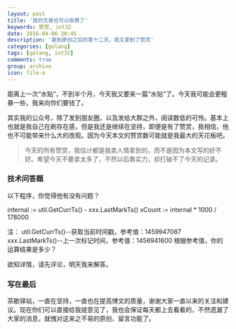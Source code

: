 ```yaml
---
layout: post
title: '我的文章也可以收费了'
keywords: 赞赏, int32
date: 2016-04-06 20:45
description: '拿到原创之后的第十二天，我又拿到了赞赏'
categories: [golang]
tags: [golang, int32]
comments: true
group: archive
icon: file-o
---
```


距离上一次“水贴”，不到半个月，今天我又要来一篇“水贴”了。今天我可能会更粗暴一些，我来向你们要钱了。

<!-- more -->

其实我的公众号，除了发到朋友圈，以及发给大群之外，阅读数低的可怜。基本上也就是我自己在刷存在感，但是我还是继续在坚持，即便是有了赞赏，我相信，他也不可能带来什么大的改观。因为今天本文的赞赏数可能就是我最大的天花板吧。

>今天的所有赞赏，我估计都是我卖人情拿到的，而不是因为本文写的好不好。希望今天不要拿太多了，不然以后靠实力，却打破不了今天的记录。

### 技术问答题 ###

以下程序，你觉得他有没有问题？

internal := util.GetCurrTs() - xxx.LastMarkTs()
xCount := internal * 1000 / 178000

注：
util.GetCurrTs()--获取当前时间戳，参考值：1459947087
xxx.LastMarkTs()--上一次标记时间，参考值：1456941600
根据参考值，你的运算结果是多少？

欲知详情，请先评论，明天我来解答。

### 写在最后 ###

茶歇驿站，一直在坚持，一直也在提高博文的质量，谢谢大家一直以来的关注和建议。现在你们可以直接给我提意见了，我也会保证每天都上去看看的，不然遗漏了大家的消息，就愧对这来之不易的原创、留言功能了。
